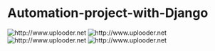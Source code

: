 # Automation-project-with-Django
<img alt="http://www.uplooder.net" src="https://www.uplooder.net/img/image/100/e882e5112bd012db48dea609e9aec897/Screenshot-from-2023-03-06-20-33-04.png"/>
<img alt="http://www.uplooder.net" src="https://www.uplooder.net/img/image/37/a9a902f865559f85ffbd26b1cb3c797f/Screenshot-from-2023-03-06-20-32-45.png"/>
<img alt="http://www.uplooder.net" src="https://www.uplooder.net/img/image/17/4aaf4e9443624b124e82ad9856e7e4ce/Screenshot-from-2023-03-06-20-32-15.png"/>
<img alt="http://www.uplooder.net" src="https://www.uplooder.net/img/image/9/7facb379ad673c5257d02775ebc973bd/Screenshot-from-2023-03-06-20-32-00.png"/>

